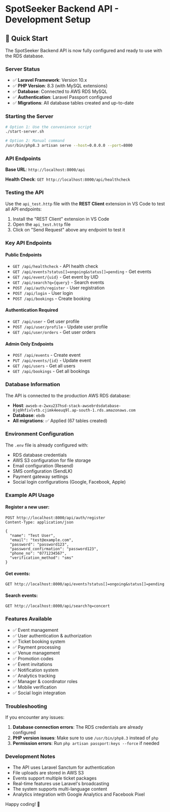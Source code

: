 # SpotSeeker Backend API - Development Setup

## 🚀 Quick Start

The SpotSeeker Backend API is now fully configured and ready to use with the RDS database.

### Server Status
- ✅ **Laravel Framework**: Version 10.x
- ✅ **PHP Version**: 8.3 (with MySQL extensions)
- ✅ **Database**: Connected to AWS RDS MySQL
- ✅ **Authentication**: Laravel Passport configured
- ✅ **Migrations**: All database tables created and up-to-date

### Starting the Server

```bash
# Option 1: Use the convenience script
./start-server.sh

# Option 2: Manual command
/usr/bin/php8.3 artisan serve --host=0.0.0.0 --port=8000
```

### API Endpoints

**Base URL**: `http://localhost:8000/api`

**Health Check**: `GET http://localhost:8000/api/healthcheck`

### Testing the API

Use the `api_test.http` file with the **REST Client** extension in VS Code to test all API endpoints:

1. Install the "REST Client" extension in VS Code
2. Open the `api_test.http` file
3. Click on "Send Request" above any endpoint to test it

### Key API Endpoints

#### Public Endpoints
- `GET /api/healthcheck` - API health check
- `GET /api/events?status[]=ongoing&status[]=pending` - Get events
- `GET /api/event/{uid}` - Get event by UID
- `GET /api/search?q={query}` - Search events
- `POST /api/auth/register` - User registration
- `POST /api/login` - User login
- `POST /api/bookings` - Create booking

#### Authentication Required
- `GET /api/user` - Get user profile
- `POST /api/user/profile` - Update user profile
- `GET /api/user/orders` - Get user orders

#### Admin Only Endpoints
- `POST /api/events` - Create event
- `PUT /api/events/{id}` - Update event
- `GET /api/users` - Get all users
- `GET /api/bookings` - Get all bookings

### Database Information

The API is connected to the production AWS RDS database:
- **Host**: `awseb-e-2wxu237hsd-stack-awsebrdsdatabase-8jq9hfivlvtb.cjimk4eeuq9l.ap-south-1.rds.amazonaws.com`
- **Database**: `ebdb`
- **All migrations**: ✅ Applied (67 tables created)

### Environment Configuration

The `.env` file is already configured with:
- RDS database credentials
- AWS S3 configuration for file storage
- Email configuration (Resend)
- SMS configuration (SendLK)
- Payment gateway settings
- Social login configurations (Google, Facebook, Apple)

### Example API Usage

#### Register a new user:
```http
POST http://localhost:8000/api/auth/register
Content-Type: application/json

{
  "name": "Test User",
  "email": "test@example.com",
  "password": "password123",
  "password_confirmation": "password123",
  "phone_no": "0771234567",
  "verification_method": "sms"
}
```

#### Get events:
```http
GET http://localhost:8000/api/events?status[]=ongoing&status[]=pending
```

#### Search events:
```http
GET http://localhost:8000/api/search?q=concert
```

### Features Available

- ✅ Event management
- ✅ User authentication & authorization
- ✅ Ticket booking system
- ✅ Payment processing
- ✅ Venue management
- ✅ Promotion codes
- ✅ Event invitations
- ✅ Notification system
- ✅ Analytics tracking
- ✅ Manager & coordinator roles
- ✅ Mobile verification
- ✅ Social login integration

### Troubleshooting

If you encounter any issues:

1. **Database connection errors**: The RDS credentials are already configured
2. **PHP version issues**: Make sure to use `/usr/bin/php8.3` instead of `php`
3. **Permission errors**: Run `php artisan passport:keys --force` if needed

### Development Notes

- The API uses Laravel Sanctum for authentication
- File uploads are stored in AWS S3
- Events support multiple ticket packages
- Real-time features use Laravel's broadcasting
- The system supports multi-language content
- Analytics integration with Google Analytics and Facebook Pixel

Happy coding! 🎉
